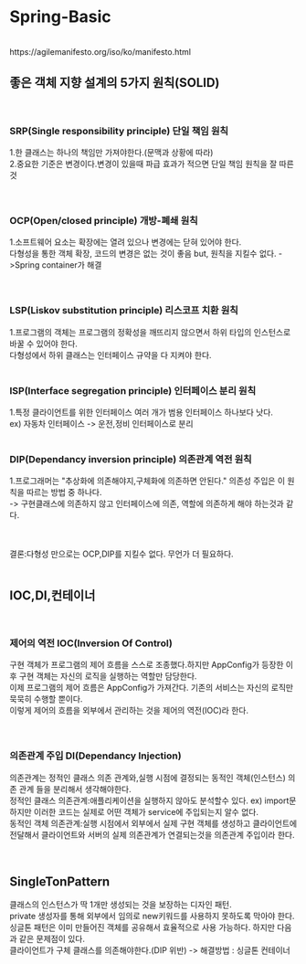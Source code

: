 # Spring-Basic
<br>
https://agilemanifesto.org/iso/ko/manifesto.html

## 좋은 객체 지향 설계의 5가지 원칙(SOLID)
<br>

### SRP(Single responsibility principle) 단일 책임 원칙 
1.한 클래스는 하나의 책임만 가져야한다.(문맥과 상황에 따라)<br>
2.중요한 기준은 변경이다.변경이 있을때 파급 효과가 적으면 단일 책임 원칙을 잘 따른 것<br>
<br><br>
### OCP(Open/closed principle) 개방-폐쇄 원칙
1.소프트웨어 요소는 확장에는 열려 있으나 변경에는 닫혀 있어야 한다.<br>
다형성을 통한 객체 확장, 코드의 변경은 없는 것이 좋음 but, 원칙을 지킬수 없다. ->Spring container가 해결<br>
<br><br>
### LSP(Liskov substitution principle) 리스코프 치환 원칙
1.프로그램의 객체는 프로그램의 정확성을 깨뜨리지 않으면서 하위 타입의 인스턴스로 바꿀 수 있어야 한다.<br> 다형성에서 하위 클래스는 인터페이스 규약을 다 지켜야 한다.
<br><br>
### ISP(Interface segregation principle) 인터페이스 분리 원칙
1.특정 클라이언트를 위한 인터페이스 여러 개가 범용 인터페이스 하나보다 낫다.<br> 
ex) 자동차 인터페이스 -> 운전,정비 인터페이스로 분리 
<br><br>
### DIP(Dependancy inversion principle) 의존관계 역전 원칙 
1.프로그래머는 "추상화에 의존해야지,구체화에 의존하면 안된다." 의존성 주입은 이 원칙을 따르는 방법 중 하나다.<br> -> 구현클래스에 의존하지 않고 인터페이스에 의존, 역할에 의존하게 해야 하는것과 같다.

<br><br>
결론:다형성 만으로는 OCP,DIP를 지킬수 없다. 무언가 더 필요하다.
<br><br>
## IOC,DI,컨테이너
<br>

### 제어의 역전 IOC(Inversion Of Control)
구현 객체가 프로그램의 제어 흐름을 스스로 조종했다.하지만 AppConfig가 등장한 이후 구현 객체는 자신의 로직을 실행하는 역할만 담당한다. <br>
이제 프로그램의 제어 흐름은 AppConfig가 가져간다. 기존의 서비스는 자신의 로직만 묵묵히 수행할 뿐이다.<br>
이렇게 제어의 흐름을 외부에서 관리하는 것을 제어의 역전(IOC)라 한다.<br>
<br><br>
### 의존관계 주입 DI(Dependancy Injection)
의존관계는 정적인 클래스 의존 관계와,실행 시점에 결정되는 동적인 객체(인스턴스) 의존 관계 들을 분리해서 생각해야한다.<br>
정적인 클래스 의존관계:애플리케이션을 실행하지 않아도 분석할수 있다. ex) import문 <br>
하지만 이러한 코드는 실제로 어떤 객체가 service에 주입되는지 알수 없다.<br>
동적인 객체 의존관계:실행 시점에서 외부에서 실제 구현 객체를 생성하고 클라이언트에 전달해서 클라이언트와 서버의 실제 의존관계가 연결되는것을 의존관계 주입이라 한다.<br>

<br>

## SingleTonPattern
클래스의 인스턴스가 딱 1개만 생성되는 것을 보장하는 디자인 패턴.<br>
private 생성자를 통해 외부에서 임의로 new키워드를 사용하지 못하도록 막아야 한다.<br>
싱글톤 패턴은 이미 만들어진 객체를 공유해서 효율적으로 사용 가능하다. 하지만 다음과 같은 문제점이 있다.<br>
클라이언트가 구체 클래스를 의존해야한다.(DIP 위반) -> 해결방법 : 싱글톤 컨테이너




